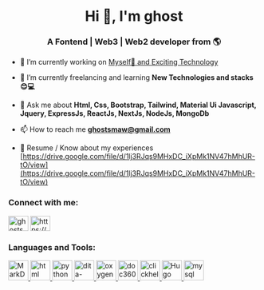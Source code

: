 

<!--
**Ghostsmaw/ghostsmaw** is a ✨ _special_ ✨ repository because its `README.md` (this file) appears on your GitHub profile.

Here are some ideas to get you started:

- 🔭 I’m currently working on ...
- 🌱 I’m currently learning ...
- 👯 I’m looking to collaborate on ...
- 🤔 I’m looking for help with ...
- 💬 Ask me about ...
- 📫 How to reach me: ...
- 😄 Pronouns: ...
- ⚡ Fun fact: ...


<table>
<tr>
  <td valign="center">
    🎓 I am graduate in **Bachelor's in Mathematics**.
    🌱 I am a **Frontend | Web3 Developer** and also currently learning new Technologies **Java**.
    🎯 My Goal is to Contribute to as many **open source project** as possible.
    ✨ I love to **Code**, **Travel New Places**, **Learn** and drink **coffee😄**.
<td >
# this is my daily.dev card, you can edit this accordingly
    <a href="https://app.daily.dev/Astrodevil"><img src="https://api.daily.dev/devcards/81fef2c2311f4739a063dbde61b40fe2.png?r=1fr" width="300" alt="Mr. Ånand's Dev Card"/></a>
  </td>
</tr>
</table>

-->

<h1 align="center">Hi 👋, I'm ghost</h1>
<h3 align="center">A Fontend | Web3 | Web2 developer from 🌎</h3>

- 🔭 I’m currently working on [Myself🧘 and Exciting Technology](#)

- 🌱 I’m currently freelancing and learning **New Technologies and stacks 😊💻**

- 💬 Ask me about **Html, Css, Bootstrap, Tailwind, Material Ui Javascript, Jquery, ExpressJs, ReactJs, NextJs, NodeJs, MongoDb**

- 📫 How to reach me **ghostsmaw@gmail.com**

- 📄 Resume / Know about my experiences [https://drive.google.com/file/d/1lj3RJqs9MHxDC_iXpMk1NV47hMhUR-tO/view](https://drive.google.com/file/d/1lj3RJqs9MHxDC_iXpMk1NV47hMhUR-tO/view)

<h3 align="left">Connect with me:</h3>
<p align="left">
<a href="https://twitter.com/ghostsmaw" target="blank"><img align="center" src="https://raw.githubusercontent.com/rahuldkjain/github-profile-readme-generator/master/src/images/icons/Social/twitter.svg" alt="ghostsmaw" height="30" width="40" /></a>
<a href="https://linkedin.com/in/https://www.linkedin.com/in/williams-peter-4b8bb4177/" target="blank"><img align="center" src="https://raw.githubusercontent.com/rahuldkjain/github-profile-readme-generator/master/src/images/icons/Social/linked-in-alt.svg" alt="https://www.linkedin.com/in/williams-peter-4b8bb4177/" height="30" width="40" /></a>
</p>

<h3 align="left">Languages and Tools:</h3>
<p align="left"> <a href="#" target="_blank" rel="noreferrer"> <img src="https://imgs.search.brave.com/iy4GL6iCws-bxqeCK-aA0GkZUgkqT_d0dFaYd9Au3r8/rs:fit:1200:1024:1/g:ce/aHR0cHM6Ly93d3cu/ZnVsbHN0YWNrcHl0/aG9uLmNvbS9pbWcv/bG9nb3MvbWFya2Rv/d24ucG5n" alt="MarkDown" width="40" height="40"/> </a> <a href="#" target="_blank" rel="noreferrer"> <img src="https://imgs.search.brave.com/gP9iim-bDNlUT8XM9jy9NUDD2vq6mOCZMmLTwt_x8MQ/rs:fit:512:512:1/g:ce/aHR0cHM6Ly9sb2dv/ZGl4LmNvbS9sb2dv/LzQ3MDMyMi5wbmc" alt="html" width="40" height="40"/> </a>    <a href="#" target="_blank" rel="noreferrer"> <img src="https://imgs.search.brave.com/eOvh8a5-I3AnoG69NqhawAMgBaFLYVTzE9cw3yRRrJ0/rs:fit:1200:1200:1/g:ce/aHR0cHM6Ly91cGxv/YWQud2lraW1lZGlh/Lm9yZy93aWtpcGVk/aWEvY29tbW9ucy90/aHVtYi9jL2MzL1B5/dGhvbi1sb2dvLW5v/dGV4dC5zdmcvMTIw/MHB4LVB5dGhvbi1s/b2dvLW5vdGV4dC5z/dmcucG5n" alt="python" width="40" height="40"/> </a> <a href="#" target="_blank" rel="noreferrer"> <img src="https://imgs.search.brave.com/6z2vV2WHedClqjAaI_b5n09iTE9azcttIEx1axIydlI/rs:fit:555:227:1/g:ce/aHR0cHM6Ly9wcm9u/b3ZpeC5jb20vc2l0/ZXMvZGVmYXVsdC9m/aWxlcy9zdHlsZXMv/NTU1X2hhbGZfY29u/dGVudC9wdWJsaWMv/ZGl0YS1sb2dvLTEu/cG5nP2l0b2s9aV91/Y0Q2cC0" alt="dita-xml" width="40" height="40"/> </a>   <a href="#" target="_blank" rel="noreferrer"> <img src="https://imgs.search.brave.com/iTGVz7LA6VToolGAvv58YR6IZIbEay0MnaQAa5UoJGA/rs:fit:300:300:1/g:ce/aHR0cHM6Ly93d3cu/ZXNvZnRuZXIuY29t/L3dwLWNvbnRlbnQv/dXBsb2Fkcy8yMDIw/LzA0L094eWdlbi1Y/TUwtRWRpdG9yLUxv/Z28tMzAweDMwMC5q/cGc" alt="oxygen-xml" width="40" height="40"/> </a>  <a href="#" target="_blank" rel="noreferrer"> <img src="https://cdn.document360.io/logo/860f9f88-412e-4570-8222-d5bf2f4b7dd1/4930da6bd5244c42809ddf86ac076a0b-logo-new-homepage.svg" alt="doc360" width="40" height="40"/> </a>   <a href="#" target="_blank" rel="noreferrer"> <img src="https://imgs.search.brave.com/XmFW7nc_xAwcC4fPSzf-wLl9VTVfRpnnYq3BpznaCdI/rs:fit:800:600:1/g:ce/aHR0cHM6Ly9jZG4u/d2FyZWJ1eS5jb20v/aW1hZ2VzL3dhcmVi/dXkvMS9QTFBfMjg1/WDM4MC81OTgzNi5q/cGc" alt="clickhelp" width="40" height="40"/> </a> <a href="#" target="_blank" rel="noreferrer"> <img src="https://imgs.search.brave.com/X0waKO8RrNzWqXCvhy7Kw8QLYYTQOJGdj2QRlaoqS-g/rs:fit:706:706:1/g:ce/aHR0cHM6Ly9za3ls/aWdodGRlc2lnbnMu/Y2EvaW1hZ2VzL3Nl/cnZpY2VzL2h1Z28t/bG9nby5wbmc" alt="Hugo" width="40" height="40"/> </a> <a href="#" target="_blank" rel="noreferrer"> <img src="https://imgs.search.brave.com/HUZB3zr1FuNKp9T9Rc5c86CBvQvVHTytnYHTH9LOdFU/rs:fit:512:512:1/g:ce/aHR0cHM6Ly93d3cu/c2Vla2ljb24uY29t/L2ZyZWUtaWNvbi1k/b3dubG9hZC9nYXRz/Ynlqcy1pY29uXzEu/cG5n" alt="mysql" width="40" height="40"/> </a> </p>

